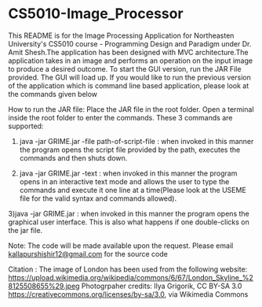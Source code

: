 # CS5010-Image_Processor

This README is for the Image Processing Application for Northeasten University's CS5010 course - Programming Design and Paradigm under Dr. Amit Shesh.The application has been designed with MVC architecture.The application takes in an image and performs an operation on the input image to produce a desired outcome. To start the GUI version, run the JAR File provided. The GUI will load up. If you would like to run the previous version of the application which is command line based application, please look at the commands given below

How to run the JAR file:
Place the JAR file in the root folder. Open a terminal inside the root folder to enter the commands. These 3 commands are supported:
 
1) java -jar GRIME.jar -file path-of-script-file : when invoked in this manner the program opens the script file provided by the path, executes the commands and then shuts down.

2) java -jar GRIME.jar -text : when invoked in this manner the program opens in an interactive text mode and allows the user to type the commands and execute it one line at a time(Please look at the USEME file for the valid syntax and commands allowed).

3)java -jar GRIME.jar : when invoked in this manner the program opens the graphical user interface. This is also what happens if one double-clicks on the jar file.

Note: The code will be made available upon the request. Please email kallapurshishir12@gmail.com for the source code

Citation :
The image of London has been used from the following website:
https://upload.wikimedia.org/wikipedia/commons/6/67/London_Skyline_%28125508655%29.jpeg
Photogrpaher credits:
Ilya Grigorik, CC BY-SA 3.0 <https://creativecommons.org/licenses/by-sa/3.0>, via Wikimedia Commons
